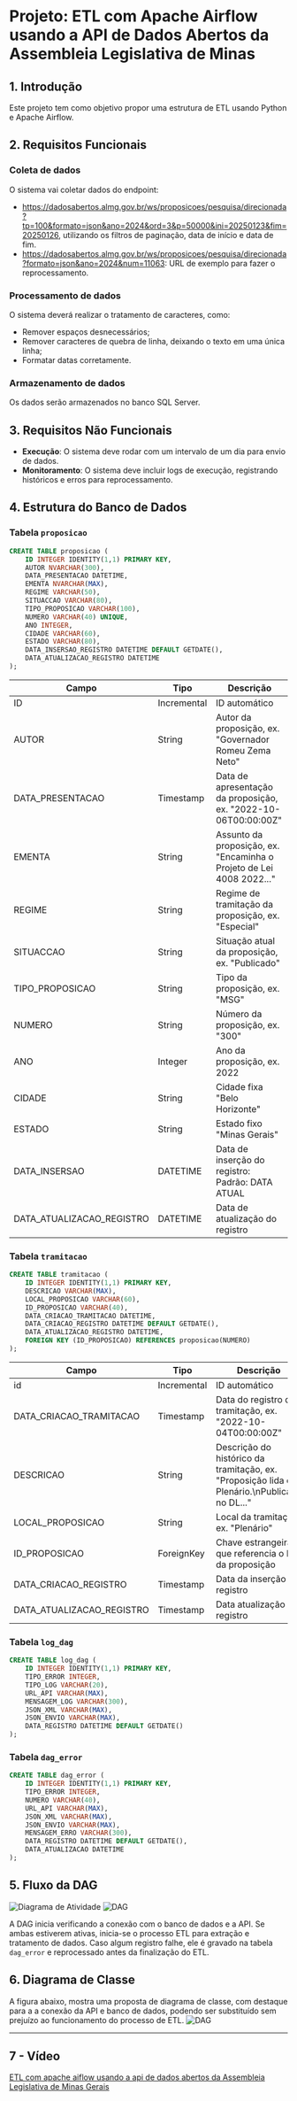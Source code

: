 # Projeto: ETL com Apache Airflow usando a API de Dados Abertos da Assembleia Legislativa de Minas

## 1. Introdução

Este projeto tem como objetivo propor uma estrutura de ETL usando Python e Apache Airflow.

## 2. Requisitos Funcionais

### Coleta de dados
O sistema vai coletar dados do endpoint:

- https://dadosabertos.almg.gov.br/ws/proposicoes/pesquisa/direcionada?tp=100&formato=json&ano=2024&ord=3&p=50000&ini=20250123&fim=20250126, utilizando os filtros de paginação, data de início e data de fim.
- https://dadosabertos.almg.gov.br/ws/proposicoes/pesquisa/direcionada?formato=json&ano=2024&num=11063: URL de exemplo para fazer o reprocessamento.

### Processamento de dados
O sistema deverá realizar o tratamento de caracteres, como:
- Remover espaços desnecessários;
- Remover caracteres de quebra de linha, deixando o texto em uma única linha;
- Formatar datas corretamente.

### Armazenamento de dados
Os dados serão armazenados no banco SQL Server.

## 3. Requisitos Não Funcionais

- **Execução**: O sistema deve rodar com um intervalo de um dia para envio de dados.
- **Monitoramento**: O sistema deve incluir logs de execução, registrando históricos e erros para reprocessamento.

## 4. Estrutura do Banco de Dados

### Tabela `proposicao`

```sql
CREATE TABLE proposicao (
    ID INTEGER IDENTITY(1,1) PRIMARY KEY,
    AUTOR NVARCHAR(300),
    DATA_PRESENTACAO DATETIME,
    EMENTA NVARCHAR(MAX),
    REGIME VARCHAR(50),
    SITUACCAO VARCHAR(80),
    TIPO_PROPOSICAO VARCHAR(100),
    NUMERO VARCHAR(40) UNIQUE,
    ANO INTEGER,
    CIDADE VARCHAR(60),
    ESTADO VARCHAR(80),
    DATA_INSERSAO_REGISTRO DATETIME DEFAULT GETDATE(),
    DATA_ATUALIZACAO_REGISTRO DATETIME
);
```
| Campo                         | Tipo        | Descrição                                                       |
|--------------------------------|------------|-----------------------------------------------------------------|
| ID                             | Incremental | ID automático                                                  |
| AUTOR                          | String     | Autor da proposição, ex. "Governador Romeu Zema Neto"          |
| DATA_PRESENTACAO               | Timestamp  | Data de apresentação da proposição, ex. "2022-10-06T00:00:00Z" |
| EMENTA                         | String     | Assunto da proposição, ex. "Encaminha o Projeto de Lei 4008 2022..." |
| REGIME                         | String     | Regime de tramitação da proposição, ex. "Especial"             |
| SITUACCAO                      | String     | Situação atual da proposição, ex. "Publicado"                  |
| TIPO_PROPOSICAO                | String     | Tipo da proposição, ex. "MSG"                                  |
| NUMERO                         | String     | Número da proposição, ex. "300"                                |
| ANO                            | Integer    | Ano da proposição, ex. 2022                                    |
| CIDADE                         | String     | Cidade fixa "Belo Horizonte"                                   |
| ESTADO                         | String     | Estado fixo "Minas Gerais"                                     |
| DATA_INSERSAO                  | DATETIME   | Data de inserção do registro: Padrão: DATA ATUAL              |
| DATA_ATUALIZACAO_REGISTRO      | DATETIME   | Data de atualização do registro                               |


### Tabela `tramitacao`

```sql
CREATE TABLE tramitacao (
    ID INTEGER IDENTITY(1,1) PRIMARY KEY,
    DESCRICAO VARCHAR(MAX),
    LOCAL_PROPOSICAO VARCHAR(60),
    ID_PROPOSICAO VARCHAR(40),
    DATA_CRIACAO_TRAMITACAO DATETIME,
    DATA_CRIACAO_REGISTRO DATETIME DEFAULT GETDATE(),
    DATA_ATUALIZACAO_REGISTRO DATETIME,
    FOREIGN KEY (ID_PROPOSICAO) REFERENCES proposicao(NUMERO)
);
```

| Campo                      | Tipo         | Descrição                                              |
|----------------------------|-------------|--------------------------------------------------------|
| id                         | Incremental | ID automático                                         |
| DATA_CRIACAO_TRAMITACAO    | Timestamp   | Data do registro da tramitação, ex. "2022-10-04T00:00:00Z" |
| DESCRICAO                  | String      | Descrição do histórico da tramitação, ex. "Proposição lida em Plenário.\nPublicada no DL..." |
| LOCAL_PROPOSICAO           | String      | Local da tramitação, ex. "Plenário"                   |
| ID_PROPOSICAO              | ForeignKey  | Chave estrangeira que referencia o ID da proposição   |
| DATA_CRIACAO_REGISTRO      | Timestamp   | Data da inserção do registro                          |
| DATA_ATUALIZACAO_REGISTRO  | Timestamp   | Data atualização registro                             |


### Tabela `log_dag`

```sql
CREATE TABLE log_dag (
    ID INTEGER IDENTITY(1,1) PRIMARY KEY,
    TIPO_ERROR INTEGER,
    TIPO_LOG VARCHAR(20),
    URL_API VARCHAR(MAX),
    MENSAGEM_LOG VARCHAR(300),
    JSON_XML VARCHAR(MAX),
    JSON_ENVIO VARCHAR(MAX),
    DATA_REGISTRO DATETIME DEFAULT GETDATE()
);
```

### Tabela `dag_error`

```sql
CREATE TABLE dag_error (
    ID INTEGER IDENTITY(1,1) PRIMARY KEY,
    TIPO_ERROR INTEGER,
    NUMERO VARCHAR(40),
    URL_API VARCHAR(MAX),
    JSON_XML VARCHAR(MAX),
    JSON_ENVIO VARCHAR(MAX),
    MENSAGEM_ERRO VARCHAR(300),
    DATA_REGISTRO DATETIME DEFAULT GETDATE(),
    DATA_ATUALIZACAO DATETIME
);
```

## 5. Fluxo da DAG
![Diagrama de Atividade](https://raw.githubusercontent.com/rodrigorocha1/etl_proposicoes_legislativa/refs/heads/main/out/diagramas/diagrama_atividade/diagrama_atividade.png)
![DAG](https://github.com/rodrigorocha1/etl_proposicoes_legislativa/blob/main/imagens/Captura%20de%20tela%20de%202025-02-02%2013-06-00.png?raw=true)

A DAG inicia verificando a conexão com o banco de dados e a API. Se ambas estiverem ativas, inicia-se o processo ETL para extração e tratamento de dados. Caso algum registro falhe, ele é gravado na tabela `dag_error` e reprocessado antes da finalização do ETL.

## 6. Diagrama de Classe


A figura abaixo, mostra uma proposta de diagrama de classe, com destaque para a a conexão da API e banco de dados, podendo ser substituído sem prejuízo ao funcionamento do processo de ETL.
![DAG](https://github.com/rodrigorocha1/etl_proposicoes_legislativa/blob/main/out/diagramas/diagrama_uml/diagrama_uml.png?raw=true)


---

## 7 - Vídeo
[ETL com apache aiflow usando a api de dados abertos da Assembleia Legislativa de Minas Gerais](https://youtu.be/ZSlhMPwnRPY)


